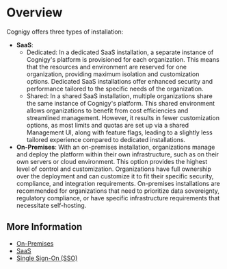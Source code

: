 # Overview

Cognigy offers three types of installation:

- **SaaS**:
    - Dedicated: In a dedicated SaaS installation, a separate instance of Cognigy's platform is provisioned for each organization. This means that the resources and environment are reserved for one organization, providing maximum isolation and customization options. Dedicated SaaS installations offer enhanced security and performance tailored to the specific needs of the organization.
    - Shared: In a shared SaaS installation, multiple organizations share the same instance of Cognigy's platform. This shared environment allows organizations to benefit from cost efficiencies and streamlined management. However, it results in fewer customization options, as most limits and quotas are set up via a shared Management UI, along with feature flags, leading to a slightly less tailored experience compared to dedicated installations.
- **On-Premises**: With an on-premises installation, organizations manage and deploy the platform within their own infrastructure, such as on their own servers or cloud environment. This option provides the highest level of control and customization. Organizations have full ownership over the deployment and can customize it to fit their specific security, compliance, and integration requirements. On-premises installations are recommended for organizations that need to prioritize data sovereignty, regulatory compliance, or have specific infrastructure requirements that necessitate self-hosting.


## More Information

- [On-Premises](overview.md)
- [SaaS](ip-ranges-shared-environments.md)
- [Single Sign-On (SSO)](single-signin-saml2.md)